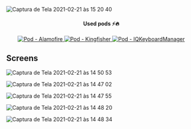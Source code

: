 ![Captura de Tela 2021-02-21 às 15 20 40](https://user-images.githubusercontent.com/79374324/108634439-5c55c100-7458-11eb-9502-13e75522e67d.png)
<h4 align="center">Used pods ⚡️🔥</h4>
<p align="center">
  <a href="https://cocoapods.org/pods/Alamofire">
    <img src="https://img.shields.io/badge/POD-Alamofire-red" alt="Pod - Alamofire" />
  </a>
  <a href="https://cocoapods.org/pods/Kingfisher">
    <img src="https://img.shields.io/badge/POD-Kingfisher-yellow" alt="Pod - Kingfisher" />
  </a>
  <a href="https://cocoapods.org/pods/IQKeyboardManager">
    <img src="https://img.shields.io/badge/POD-IQKeyboardManager-blue" alt="Pod - IQKeyboardManager" />
  </a>
</p>

## Screens
![Captura de Tela 2021-02-21 às 14 50 53](https://user-images.githubusercontent.com/79374324/108633674-34fcf500-7454-11eb-9491-b25089f0595f.png)

![Captura de Tela 2021-02-21 às 14 47 02](https://user-images.githubusercontent.com/79374324/108633568-aab49100-7453-11eb-9e28-28ce2813a6b4.png)

![Captura de Tela 2021-02-21 às 14 47 55](https://user-images.githubusercontent.com/79374324/108633582-ccae1380-7453-11eb-9964-11ff21d3d49f.png)

![Captura de Tela 2021-02-21 às 14 48 20](https://user-images.githubusercontent.com/79374324/108633590-d899d580-7453-11eb-9c3b-fe3a4becb637.png)

![Captura de Tela 2021-02-21 às 14 48 34](https://user-images.githubusercontent.com/79374324/108633600-e2233d80-7453-11eb-8336-abdb2a6836b1.png)
